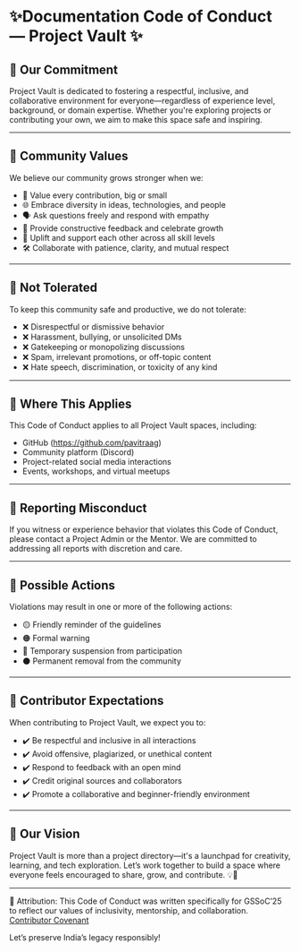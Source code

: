 # ✨Documentation Code of Conduct — Project Vault ✨

## 🌟 Our Commitment  

Project Vault is dedicated to fostering a respectful, inclusive, and collaborative environment for everyone—regardless of experience level, background, or domain expertise. Whether you're exploring projects or contributing your own, we aim to make this space safe and inspiring.

---

## 🤝 Community Values  

We believe our community grows stronger when we:
- 🎯 Value every contribution, big or small  
- 🌐 Embrace diversity in ideas, technologies, and people  
- 🗣️ Ask questions freely and respond with empathy  
- 📘 Provide constructive feedback and celebrate growth  
- 🤗 Uplift and support each other across all skill levels  
- 🛠️ Collaborate with patience, clarity, and mutual respect  

---

## 🚫 Not Tolerated  

To keep this community safe and productive, we do not tolerate:
- ❌ Disrespectful or dismissive behavior  
- ❌ Harassment, bullying, or unsolicited DMs  
- ❌ Gatekeeping or monopolizing discussions  
- ❌ Spam, irrelevant promotions, or off-topic content  
- ❌ Hate speech, discrimination, or toxicity of any kind  

---

## 🧭 Where This Applies  

This Code of Conduct applies to all Project Vault spaces, including:
- GitHub (https://github.com/pavitraag)  
- Community platform (Discord)  
- Project-related social media interactions  
- Events, workshops, and virtual meetups  

---

## 🛑 Reporting Misconduct  

If you witness or experience behavior that violates this Code of Conduct, please contact a Project Admin or the Mentor. We are committed to addressing all reports with discretion and care.

---

## 🧩 Possible Actions  

Violations may result in one or more of the following actions:
- 🟡 Friendly reminder of the guidelines  
- 🟠 Formal warning  
- 🔴 Temporary suspension from participation  
- ⚫ Permanent removal from the community  

---

## 🎯 Contributor Expectations 

When contributing to Project Vault, we expect you to:
- ✔️ Be respectful and inclusive in all interactions  
- ✔️ Avoid offensive, plagiarized, or unethical content  
- ✔️ Respond to feedback with an open mind  
- ✔️ Credit original sources and collaborators  
- ✔️ Promote a collaborative and beginner-friendly environment  

---

## 🌸 Our Vision  

Project Vault is more than a project directory—it's a launchpad for creativity, learning, and tech exploration. Let’s work together to build a space where everyone feels encouraged to share, grow, and contribute. 💡🌱

---

📄 Attribution:
This Code of Conduct was written specifically for GSSoC’25 to reflect our values of inclusivity, mentorship, and collaboration.
[Contributor Covenant](https://www.contributor-covenant.org/version/2/1/code_of_conduct/)

Let’s preserve India’s legacy responsibly!